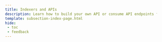 ```yaml
---
title: Indexers and APIs
description: Learn how to build your own API or consume API endpoints from one of the supported indexers on Moonbeam, such as Covalent, The Graph, or SubQuery.
template: subsection-index-page.html
hide: 
 - toc
 - feedback
---
```

